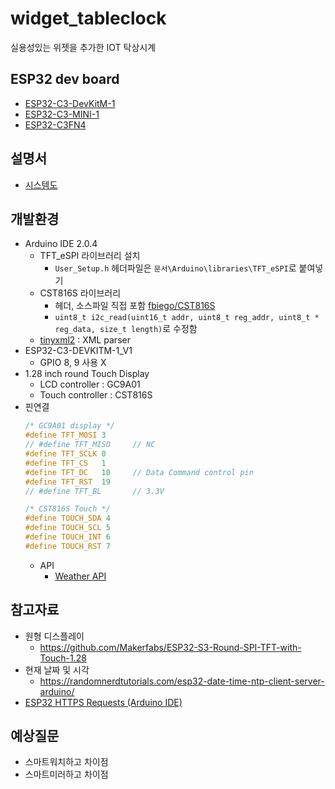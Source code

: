 # widget_tableclock
실용성있는 위젯을 추가한 IOT 탁상시계

## ESP32 dev board
- [ESP32-C3-DevKitM-1](https://docs.espressif.com/projects/esp-idf/en/latest/esp32c3/hw-reference/esp32c3/user-guide-devkitm-1.html)
- [ESP32­-C3­-MINI-­1](https://www.espressif.com/sites/default/files/documentation/esp32-c3-mini-1_datasheet_en.pdf)
- [ESP32-C3FN4](https://www.espressif.com/sites/default/files/documentation/esp32-c3_datasheet_en.pdf)
  

## 설명서

- [시스템도](https://whimsical.com/wiget-tableclock-EQHfxn7x5JfxGt9CBQZhHa)

## 개발환경
- Arduino IDE 2.0.4
    - TFT_eSPI 라이브러리 설치
      - `User_Setup.h` 헤더파일은 `문서\Arduino\libraries\TFT_eSPI`로 붙여넣기
    - CST816S 라이브러리
      - 헤더, 소스파일 직접 포함 [fbiego/CST816S](https://github.com/fbiego/CST816S)
      - `uint8_t i2c_read(uint16_t addr, uint8_t reg_addr, uint8_t * reg_data, size_t length)`로 수정함
    - [tinyxml2](https://github.com/leethomason/tinyxml2) : XML parser
- ESP32-C3-DEVKITM-1_V1  
  - GPIO 8, 9 사용 X  
- 1.28 inch round Touch Display  
    - LCD controller : GC9A01  
    - Touch controller : CST816S  
- 핀연결
    ```c
  /* GC9A01 display */
  #define TFT_MOSI 3     
  // #define TFT_MISO     // NC  
  #define TFT_SCLK 0  
  #define TFT_CS   1     
  #define TFT_DC   10     // Data Command control pin
  #define TFT_RST  19  
  // #define TFT_BL       // 3.3V

  /* CST816S Touch */
  #define TOUCH_SDA 4
  #define TOUCH_SCL 5
  #define TOUCH_INT 6
  #define TOUCH_RST 7
  ```
  - API
    - [Weather API](https://openweathermap.org/)


## 참고자료
- 원형 디스플레이
  - https://github.com/Makerfabs/ESP32-S3-Round-SPI-TFT-with-Touch-1.28
- 현재 날짜 및 시각
  - https://randomnerdtutorials.com/esp32-date-time-ntp-client-server-arduino/
- [ESP32 HTTPS Requests (Arduino IDE)](https://randomnerdtutorials.com/esp32-https-requests/)


## 예상질문
- 스마트워치하고 차이점
- 스마트미러하고 차이점